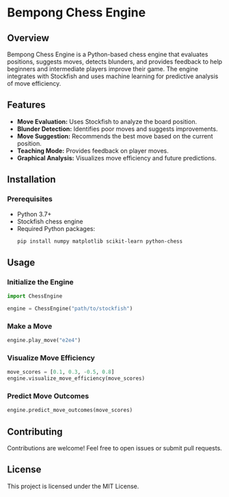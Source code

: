 # Bempong Chess Engine

## Overview
Bempong Chess Engine is a Python-based chess engine that evaluates positions, suggests moves, detects blunders, and provides feedback to help beginners and intermediate players improve their game. The engine integrates with Stockfish and uses machine learning for predictive analysis of move efficiency.

## Features
- **Move Evaluation:** Uses Stockfish to analyze the board position.
- **Blunder Detection:** Identifies poor moves and suggests improvements.
- **Move Suggestion:** Recommends the best move based on the current position.
- **Teaching Mode:** Provides feedback on player moves.
- **Graphical Analysis:** Visualizes move efficiency and future predictions.

## Installation
### Prerequisites
- Python 3.7+
- Stockfish chess engine
- Required Python packages:
  ```bash
  pip install numpy matplotlib scikit-learn python-chess
  ```

## Usage
### Initialize the Engine
```python
import ChessEngine

engine = ChessEngine("path/to/stockfish")
```

### Make a Move
```python
engine.play_move("e2e4")
```

### Visualize Move Efficiency
```python
move_scores = [0.1, 0.3, -0.5, 0.8]
engine.visualize_move_efficiency(move_scores)
```

### Predict Move Outcomes
```python
engine.predict_move_outcomes(move_scores)
```

## Contributing
Contributions are welcome! Feel free to open issues or submit pull requests.

## License
This project is licensed under the MIT License.

